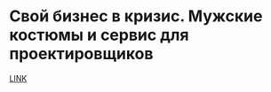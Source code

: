 # Свой бизнес в кризис. Мужские костюмы и сервис для проектировщиков



[LINK](https://varlamov.ru/1420491.html)